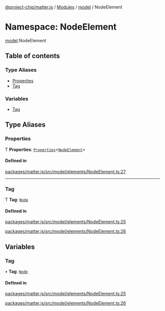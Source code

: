 [@project-chip/matter.js](../README.md) / [Modules](../modules.md) / [model](model.md) / NodeElement

# Namespace: NodeElement

[model](model.md).NodeElement

## Table of contents

### Type Aliases

- [Properties](model.NodeElement.md#properties)
- [Tag](model.NodeElement.md#tag)

### Variables

- [Tag](model.NodeElement.md#tag-1)

## Type Aliases

### Properties

Ƭ **Properties**: [`Properties`](model.BaseElement.md#properties)\<[`NodeElement`](model.md#nodeelement)\>

#### Defined in

[packages/matter.js/src/model/elements/NodeElement.ts:27](https://github.com/project-chip/matter.js/blob/c0d55745d5279e16fdfaa7d2c564daa31e19c627/packages/matter.js/src/model/elements/NodeElement.ts#L27)

___

### Tag

Ƭ **Tag**: [`Node`](../enums/model.ElementTag.md#node)

#### Defined in

[packages/matter.js/src/model/elements/NodeElement.ts:25](https://github.com/project-chip/matter.js/blob/c0d55745d5279e16fdfaa7d2c564daa31e19c627/packages/matter.js/src/model/elements/NodeElement.ts#L25)

[packages/matter.js/src/model/elements/NodeElement.ts:26](https://github.com/project-chip/matter.js/blob/c0d55745d5279e16fdfaa7d2c564daa31e19c627/packages/matter.js/src/model/elements/NodeElement.ts#L26)

## Variables

### Tag

• **Tag**: [`Node`](../enums/model.ElementTag.md#node)

#### Defined in

[packages/matter.js/src/model/elements/NodeElement.ts:25](https://github.com/project-chip/matter.js/blob/c0d55745d5279e16fdfaa7d2c564daa31e19c627/packages/matter.js/src/model/elements/NodeElement.ts#L25)

[packages/matter.js/src/model/elements/NodeElement.ts:26](https://github.com/project-chip/matter.js/blob/c0d55745d5279e16fdfaa7d2c564daa31e19c627/packages/matter.js/src/model/elements/NodeElement.ts#L26)
